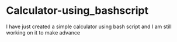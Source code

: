 # Calculator-using_bashscript
I have just created a simple calculator using bash script and I am still working on it to make advance
